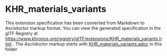 <!--
Copyright 2022 The Khronos Group Inc.
SPDX-License-Identifier: LicenseRef-KhronosSpecCopyright
-->

# KHR_materials_variants

This extension specification has been converted from Markdown to Asciidoctor markup format.
You can view the generated specification in the glTF Registry at
https://www.khronos.org/registry/glTF/extensions/KHR_materials_variants.html .
The Asciidoctor markup starts with [KHR_materials_variants.adoc](KHR_materials_variants.adoc) in this folder

